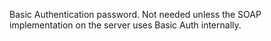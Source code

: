 ﻿Basic Authentication password. Not needed unless the SOAP implementation on the server uses Basic Auth internally.